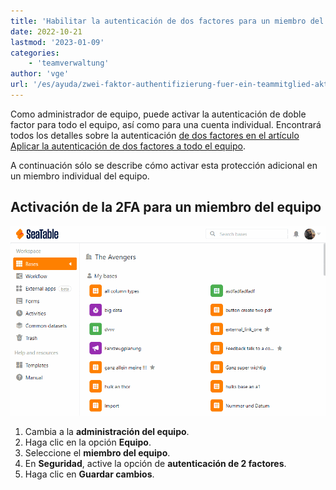 ```yaml
---
title: 'Habilitar la autenticación de dos factores para un miembro del equipo'
date: 2022-10-21
lastmod: '2023-01-09'
categories:
    - 'teamverwaltung'
author: 'vge'
url: '/es/ayuda/zwei-faktor-authentifizierung-fuer-ein-teammitglied-aktivieren'
---
```


Como administrador de equipo, puede activar la autenticación de doble factor para todo el equipo, así como para una cuenta individual. Encontrará todos los detalles sobre la autenticación [de dos factores en el artículo Aplicar la autenticación de dos factores a todo el equipo](https://seatable.io/es/docs/teamverwaltung/zwei-faktor-authentifizierung-fuer-das-gesamte-team-erzwingen/).

A continuación sólo se describe cómo activar esta protección adicional en un miembro individual del equipo.

## Activación de la 2FA para un miembro del equipo

![Activar la autenticación de dos factores para un miembro del equipo](images/Zwei-Faktor-Authentifizierung-fuer-ein-Teammitglied-aktivieren.gif)

1. Cambia a la **administración del equipo**.
2. Haga clic en la opción **Equipo**.
3. Seleccione el **miembro del equipo**.
4. En **Seguridad**, active la opción de **autenticación de 2 factores**.
5. Haga clic en **Guardar cambios**.
